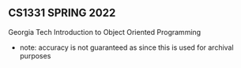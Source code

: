 ## CS1331 SPRING 2022
Georgia Tech
Introduction to Object Oriented Programming
- note: accuracy is not guaranteed as since this is used for archival purposes
